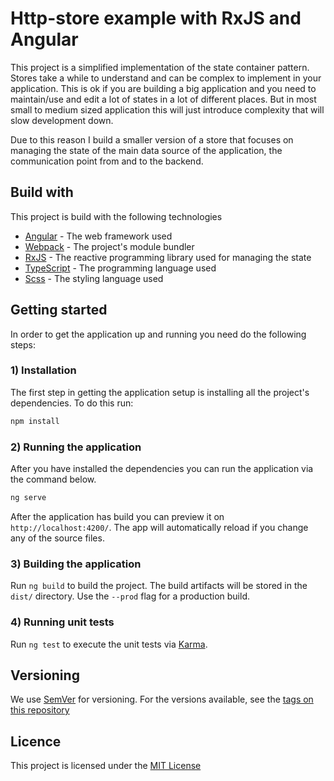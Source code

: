 # Http-store example with RxJS and Angular

This project is a simplified implementation of the state container pattern. Stores take a while to understand and can be complex to implement in your application.
This is ok if you are building a big application and you need to maintain/use and edit a lot of states in a lot of different places. But in most small to medium sized application this will just introduce complexity that will slow development down.

Due to this reason I build a smaller version of a store that focuses on managing the state of the main data source of the application, the communication point from and to the backend.

## Build with
This project is build with the following technologies

- [Angular](https://angular.io/) - The web framework used
- [Webpack](https://webpack.js.org/) - The project's module bundler
- [RxJS](https://rxjs-dev.firebaseapp.com/) - The reactive programming library used for managing the state 
- [TypeScript](https://www.typescriptlang.org/) - The programming language used
- [Scss](https://sass-lang.com/) - The styling language used

## Getting started
In order to get the application up and running you need do the following steps: 

### 1) Installation
The first step in getting the application setup is installing all the project's dependencies. To do this run: 
```bash
npm install
```

### 2) Running the application
After you have installed the dependencies you can run the application via the command below. 
```bash
ng serve
```
After the application has build you can preview it on `http://localhost:4200/`.
The app will automatically reload if you change any of the source files. 

### 3) Building the application

Run `ng build` to build the project. The build artifacts will be stored in the `dist/` directory. Use the `--prod` flag for a production build.

### 4) Running unit tests

Run `ng test` to execute the unit tests via [Karma](https://karma-runner.github.io).

## Versioning
We use [SemVer](https://semver.org/) for versioning. For the versions available, see the [tags on this repository](https://github.com/RobinvanTienhoven/nghttp-store/tags)
 
## Licence 
This project is licensed under the [MIT License](https://opensource.org/licenses/MIT)
